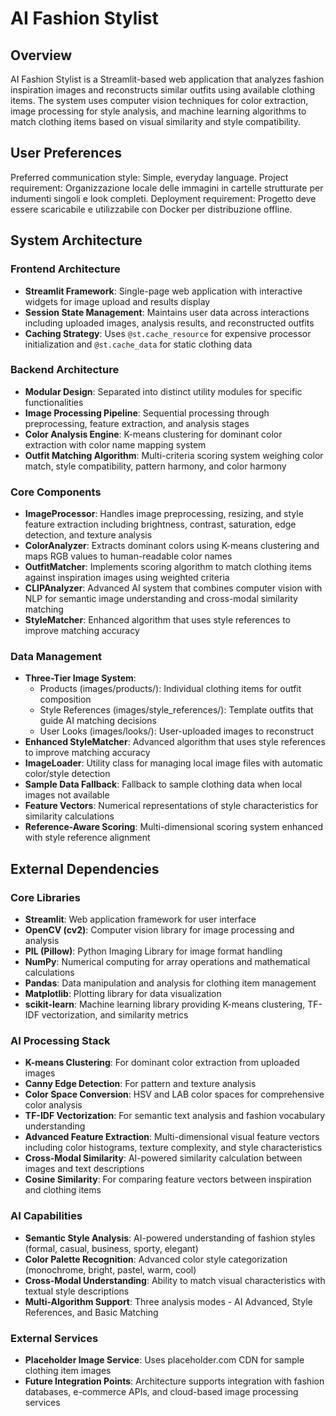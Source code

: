 # AI Fashion Stylist

## Overview

AI Fashion Stylist is a Streamlit-based web application that analyzes fashion inspiration images and reconstructs similar outfits using available clothing items. The system uses computer vision techniques for color extraction, image processing for style analysis, and machine learning algorithms to match clothing items based on visual similarity and style compatibility.

## User Preferences

Preferred communication style: Simple, everyday language.
Project requirement: Organizzazione locale delle immagini in cartelle strutturate per indumenti singoli e look completi.
Deployment requirement: Progetto deve essere scaricabile e utilizzabile con Docker per distribuzione offline.

## System Architecture

### Frontend Architecture
- **Streamlit Framework**: Single-page web application with interactive widgets for image upload and results display
- **Session State Management**: Maintains user data across interactions including uploaded images, analysis results, and reconstructed outfits
- **Caching Strategy**: Uses `@st.cache_resource` for expensive processor initialization and `@st.cache_data` for static clothing data

### Backend Architecture
- **Modular Design**: Separated into distinct utility modules for specific functionalities
- **Image Processing Pipeline**: Sequential processing through preprocessing, feature extraction, and analysis stages
- **Color Analysis Engine**: K-means clustering for dominant color extraction with color name mapping system
- **Outfit Matching Algorithm**: Multi-criteria scoring system weighing color match, style compatibility, pattern harmony, and color harmony

### Core Components
- **ImageProcessor**: Handles image preprocessing, resizing, and style feature extraction including brightness, contrast, saturation, edge detection, and texture analysis
- **ColorAnalyzer**: Extracts dominant colors using K-means clustering and maps RGB values to human-readable color names
- **OutfitMatcher**: Implements scoring algorithm to match clothing items against inspiration images using weighted criteria
- **CLIPAnalyzer**: Advanced AI system that combines computer vision with NLP for semantic image understanding and cross-modal similarity matching
- **StyleMatcher**: Enhanced algorithm that uses style references to improve matching accuracy

### Data Management
- **Three-Tier Image System**: 
  - Products (images/products/): Individual clothing items for outfit composition
  - Style References (images/style_references/): Template outfits that guide AI matching decisions  
  - User Looks (images/looks/): User-uploaded images to reconstruct
- **Enhanced StyleMatcher**: Advanced algorithm that uses style references to improve matching accuracy
- **ImageLoader**: Utility class for managing local image files with automatic color/style detection
- **Sample Data Fallback**: Fallback to sample clothing data when local images not available
- **Feature Vectors**: Numerical representations of style characteristics for similarity calculations
- **Reference-Aware Scoring**: Multi-dimensional scoring system enhanced with style reference alignment

## External Dependencies

### Core Libraries
- **Streamlit**: Web application framework for user interface
- **OpenCV (cv2)**: Computer vision library for image processing and analysis
- **PIL (Pillow)**: Python Imaging Library for image format handling
- **NumPy**: Numerical computing for array operations and mathematical calculations
- **Pandas**: Data manipulation and analysis for clothing item management
- **Matplotlib**: Plotting library for data visualization
- **scikit-learn**: Machine learning library providing K-means clustering, TF-IDF vectorization, and similarity metrics

### AI Processing Stack
- **K-means Clustering**: For dominant color extraction from uploaded images
- **Canny Edge Detection**: For pattern and texture analysis
- **Color Space Conversion**: HSV and LAB color spaces for comprehensive color analysis
- **TF-IDF Vectorization**: For semantic text analysis and fashion vocabulary understanding
- **Advanced Feature Extraction**: Multi-dimensional visual feature vectors including color histograms, texture complexity, and style characteristics
- **Cross-Modal Similarity**: AI-powered similarity calculation between images and text descriptions
- **Cosine Similarity**: For comparing feature vectors between inspiration and clothing items

### AI Capabilities
- **Semantic Style Analysis**: AI-powered understanding of fashion styles (formal, casual, business, sporty, elegant)
- **Color Palette Recognition**: Advanced color style categorization (monochrome, bright, pastel, warm, cool)
- **Cross-Modal Understanding**: Ability to match visual characteristics with textual style descriptions
- **Multi-Algorithm Support**: Three analysis modes - AI Advanced, Style References, and Basic Matching

### External Services
- **Placeholder Image Service**: Uses placeholder.com CDN for sample clothing item images
- **Future Integration Points**: Architecture supports integration with fashion databases, e-commerce APIs, and cloud-based image processing services